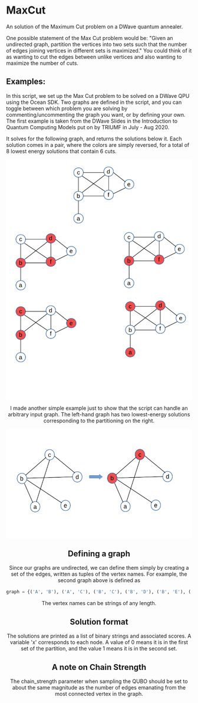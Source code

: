 # MaxCut
An solution of the Maximum Cut problem on a DWave quantum annealer.

One possible statement of the Max Cut problem would be: "Given an undirected graph, 
partition the vertices into two sets such that the number of edges joining 
vertices in different sets is maximized." You could think of it as wanting
to cut the edges between unlike vertices and also wanting to maximize the
 number of cuts.  

## Examples:
In this script, we set up the Max Cut problem to be solved on a DWave QPU using
the Ocean SDK. Two graphs are defined in the script, and you can toggle between
which problem you are solving by commenting/uncommenting the graph you want, 
or by defining your own. The first example is taken from the DWave Slides 
in the Introduction to Quantum Computing Models put on by TRIUMF in 
July - Aug 2020.

It solves for the following graph, and returns the solutions below it. Each
solution comes in a pair, where the colors are simply reversed, for a total
of 8 lowest energy solutions that contain 6 cuts.

<center>
 <img src="images/graph1.png", width=800 align="center">
<center>

I made another simple example just to show that the script can handle an
arbitrary input graph. The left-hand graph has two lowest-energy solutions
corresponding to the partitioning on the right.

<center>
 <img src="images/graph2.png", width=800 align="center">
<center>
 
## Defining a graph
Since our graphs are undirected, we can define them simply by creating a set
of the edges, written as tuples of the vertex names. For example, the second
graph above is defined as 

```python
graph = {('A', 'B'), ('A', 'C'), ('B', 'C'), ('B', 'D'), ('B', 'E'), ('C', 'D')}
```

The vertex names can be strings of any length.

## Solution format
The solutions are printed as a list of binary strings and associated scores.
A variable 'x<NODE>' corresponds to each node. A value of 0 means it is in
the first set of the partition, and the value 1 means it is in the second set.


## A note on Chain Strength
The chain_strength parameter when sampling the QUBO should be set to about the
same magnitude as the number of edges emanating from the most connected
vertex in the graph.  
